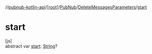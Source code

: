 //[pubnub-kotlin-api](../../../../index.md)/[[root]](../../index.md)/[PubNub](../index.md)/[DeleteMessagesParameters](index.md)/[start](start.md)

# start

[js]\
abstract var [start](start.md): [String](https://kotlinlang.org/api/core/kotlin-stdlib/kotlin/-string/index.html)?
